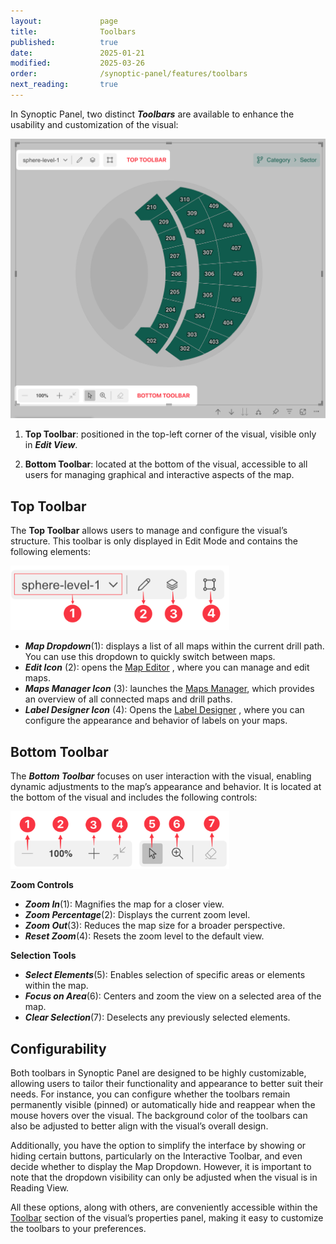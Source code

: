```yaml
---
layout:             page
title:              Toolbars
published:          true
date:               2025-01-21
modified:           2025-03-26
order:              /synoptic-panel/features/toolbars
next_reading:       true
---
```


In Synoptic Panel, two distinct ***Toolbars*** are available to enhance the usability and customization of the visual:

<img src="images/toolbars.png" width="600" class="naked">

1. **Top Toolbar**: positioned in the top-left corner of the visual, visible only in ***Edit View***.

2. **Bottom Toolbar**: located at the bottom of the visual, accessible to all users for managing graphical and interactive aspects of the map.

## Top Toolbar

The **Top Toolbar** allows users to manage and configure the visual’s structure. This toolbar is only displayed in Edit Mode and contains the following elements:

<img src="images/top-toolbar.png" class="naked" width="350">

- ***Map Dropdown***(1): displays a list of all maps within the current drill path. You can use this dropdown to quickly switch between maps.
- ***Edit Icon*** (2): opens the [Map Editor](./map-editor/index.md) , where you can manage and edit maps.
- ***Maps Manager Icon*** (3): launches the [Maps Manager](map-manager.md), which provides an overview of all connected maps and drill paths.
- ***Label Designer Icon*** (4): Opens the [Label Designer](label-designer.md) , where you can configure the appearance and behavior of labels on your maps.

## Bottom Toolbar

The ***Bottom Toolbar*** focuses on user interaction with the visual, enabling dynamic adjustments to the map’s appearance and behavior. It is located at the bottom of the visual and includes the following controls:

<img src="images/bottom-toolbar.png" class="naked" width="350">

**Zoom Controls**
- ***Zoom In***(1): Magnifies the map for a closer view.
- ***Zoom Percentage***(2): Displays the current zoom level.
- ***Zoom Out***(3): Reduces the map size for a broader perspective.
- ***Reset Zoom***(4): Resets the zoom level to the default view.

**Selection Tools**
- ***Select Elements***(5): Enables selection of specific areas or elements within the map.
- ***Focus on Area***(6): Centers and zoom the view on a selected area of the map.
- ***Clear Selection***(7): Deselects any previously selected elements.

## Configurability

Both toolbars in Synoptic Panel are designed to be highly customizable, allowing users to tailor their functionality and appearance to better suit their needs. For instance, you can configure whether the toolbars remain permanently visible (pinned) or automatically hide and reappear when the mouse hovers over the visual. The background color of the toolbars can also be adjusted to better align with the visual’s overall design.

Additionally, you have the option to simplify the interface by showing or hiding certain buttons, particularly on the Interactive Toolbar, and even decide whether to display the Map Dropdown. However, it is important to note that the dropdown visibility can only be adjusted when the visual is in Reading View.

All these options, along with others, are conveniently accessible within the [Toolbar](./../options/toolbars/index.md) section of the visual’s properties panel, making it easy to customize the toolbars to your preferences.